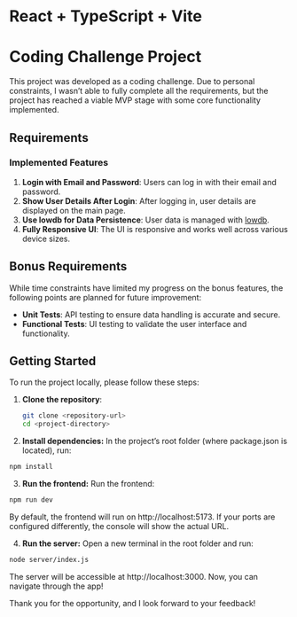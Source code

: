 # React + TypeScript + Vite

# Coding Challenge Project

This project was developed as a coding challenge. Due to personal constraints, I wasn’t able to fully complete all the requirements, but the project has reached a viable MVP stage with some core functionality implemented.

## Requirements

### Implemented Features

1. **Login with Email and Password**: Users can log in with their email and password.
2. **Show User Details After Login**: After logging in, user details are displayed on the main page.
3. **Use lowdb for Data Persistence**: User data is managed with [lowdb](https://github.com/typicode/lowdb).
4. **Fully Responsive UI**: The UI is responsive and works well across various device sizes.

## Bonus Requirements

While time constraints have limited my progress on the bonus features, the following points are planned for future improvement:

- **Unit Tests**: API testing to ensure data handling is accurate and secure.
- **Functional Tests**: UI testing to validate the user interface and functionality.

## Getting Started

To run the project locally, please follow these steps:

1. **Clone the repository**:
   ```bash
   git clone <repository-url>
   cd <project-directory>
   ```
2. **Install dependencies:** In the project’s root folder (where package.json is located), run:

```bash
npm install
```

3. **Run the frontend:**
   Run the frontend:

```bash
npm run dev
```

By default, the frontend will run on http://localhost:5173. If your ports are configured differently, the console will show the actual URL.

4. **Run the server:** Open a new terminal in the root folder and run:

```bash
node server/index.js
```

The server will be accessible at http://localhost:3000.
Now, you can navigate through the app!

Thank you for the opportunity, and I look forward to your feedback!
